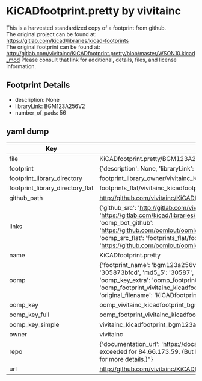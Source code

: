 # KiCADfootprint.pretty by vivitainc  
This is a harvested standardized copy of a footprint from github.  
The original project can be found at:  
https://gitlab.com/kicad/libraries/kicad-footprints  
The original footprint can be found at:
http://gitlab.com/vivitainc/KiCADfootprint.pretty/blob/master/WSON10.kicad_mod
Please consult that link for additional, details, files, and license information.  
## Footprint Details
* description: None  
* libraryLink: BGM123A256V2  
* number_of_pads: 56  
## yaml dump  
| Key | Value |  
| --- | --- |  
| file | KiCADfootprint.pretty/BGM123A256V2.kicad_mod |  
| footprint | {'description': None, 'libraryLink': 'BGM123A256V2', 'number_of_pads': 56} |  
| footprint_library_directory | footprint_library_owner/vivitainc_KiCADfootprint.pretty |  
| footprint_library_directory_flat | footprints_flat/vivitainc_kicadfootprint_bgm123a256v2/working |  
| github_path | http://github.com/vivitainc/KiCADfootprint.pretty/blob/master/BGM123A256V2.kicad_mod |  
| links | {'github_src': 'http://gitlab.com/vivitainc/KiCADfootprint.pretty/blob/master/WSON10.kicad_mod', 'github_src_repo': 'https://gitlab.com/kicad/libraries/kicad-footprints', 'oomp_bot': 'footprints/vivitainc_kicadfootprint_bgm123a256v2/working', 'oomp_bot_github': 'https://github.com/oomlout/oomlout_oomp_footprint_bot/tree/main/footprints/vivitainc_kicadfootprint_bgm123a256v2/working', 'oomp_src_flat': 'footprints_flat/footprints_flat/vivitainc_kicadfootprint_bgm123a256v2/working', 'oomp_src_flat_github': 'https://github.com/oomlout/oomlout_oomp_footprint_src/tree/main/footprints_flat/vivitainc_kicadfootprint_bgm123a256v2/working'} |  
| name | KiCADfootprint.pretty |  
| oomp | {'footprint_name': 'bgm123a256v2', 'library_name': 'kicadfootprint', 'md5': '305873bfcd90e7d523f1ca50632896b3', 'md5_10': '305873bfcd', 'md5_5': '30587', 'md5_6': '305873', 'oomp_key': 'oomp_vivitainc_kicadfootprint_bgm123a256v2', 'oomp_key_extra': 'oomp_footprint_vivitainc_kicadfootprint_bgm123a256v2', 'oomp_key_full': 'oomp_footprint_vivitainc_kicadfootprint_bgm123a256v2_305873', 'oomp_key_simple': 'vivitainc_kicadfootprint_bgm123a256v2', 'original_filename': 'KiCADfootprint.pretty/BGM123A256V2.kicad_mod', 'owner_name': 'vivitainc'} |  
| oomp_key | oomp_vivitainc_kicadfootprint_bgm123a256v2 |  
| oomp_key_full | oomp_footprint_vivitainc_kicadfootprint_bgm123a256v2 |  
| oomp_key_simple | vivitainc_kicadfootprint_bgm123a256v2 |  
| owner | vivitainc |  
| repo | {'documentation_url': 'https://docs.github.com/rest/overview/resources-in-the-rest-api#rate-limiting', 'message': "API rate limit exceeded for 84.66.173.59. (But here's the good news: Authenticated requests get a higher rate limit. Check out the documentation for more details.)"} |  
| url | http://github.com/vivitainc/KiCADfootprint.pretty |  

